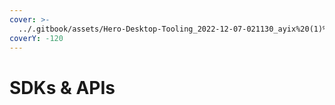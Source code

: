 ```yaml
---
cover: >-
  ../.gitbook/assets/Hero-Desktop-Tooling_2022-12-07-021130_ayix%20(1)%20(1).webp
coverY: -120
---
```


# SDKs & APIs

